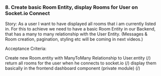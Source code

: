 ### 8. Create basic Room Entity, display Rooms for User on Socket.io Connect

Story: As a user I want to have displayed all rooms that i am currently listed in. 
For this to achieve we need to have a basic Room Entity in our Backend, 
that has a many to many relationship with the User Entity. 
(Messages & Room creation, pagination, styling etc will be coming in next videos.)

Acceptance Criteria:

Create new Room.entity with ManyToMany Relationship to User.entity (/)
return all rooms for the user when he connects to socket.io (/)
display them basically in the frontend dashboard component (private module) (/)